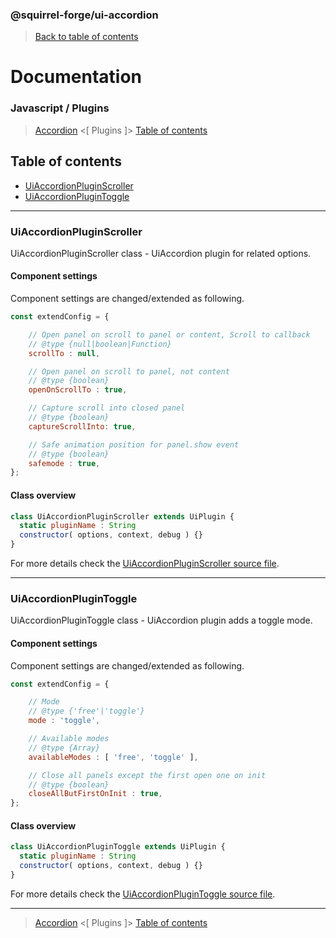 ### @squirrel-forge/ui-accordion
> [Back to table of contents](../README.md#table-of-contents)

# Documentation
### Javascript / Plugins
> [Accordion](Accordion.md) <[ Plugins ]> [Table of contents](../README.md#table-of-contents)

## Table of contents
 - [UiAccordionPluginScroller](#UiAccordionPluginScroller)
 - [UiAccordionPluginToggle](#UiAccordionPluginToggle)

---

### UiAccordionPluginScroller
UiAccordionPluginScroller class - UiAccordion plugin for related options.

#### Component settings
Component settings are changed/extended as following.
```javascript
const extendConfig = {

    // Open panel on scroll to panel or content, Scroll to callback
    // @type {null|boolean|Function}
    scrollTo : null,

    // Open panel on scroll to panel, not content
    // @type {boolean}
    openOnScrollTo : true,

    // Capture scroll into closed panel
    // @type {boolean}
    captureScrollInto: true,

    // Safe animation position for panel.show event
    // @type {boolean}
    safemode : true,
};
```

#### Class overview
```javascript
class UiAccordionPluginScroller extends UiPlugin {
  static pluginName : String
  constructor( options, context, debug ) {}
}
```
For more details check the [UiAccordionPluginScroller source file](../src/es6/Plugins/UiAccordionPluginScroller.js).

---

### UiAccordionPluginToggle
UiAccordionPluginToggle class - UiAccordion plugin adds a toggle mode.

#### Component settings
Component settings are changed/extended as following.
```javascript
const extendConfig = {

    // Mode
    // @type {'free'|'toggle'}
    mode : 'toggle',

    // Available modes
    // @type {Array}
    availableModes : [ 'free', 'toggle' ],

    // Close all panels except the first open one on init
    // @type {boolean}
    closeAllButFirstOnInit : true,
};
```

#### Class overview
```javascript
class UiAccordionPluginToggle extends UiPlugin {
  static pluginName : String
  constructor( options, context, debug ) {}
}
```
For more details check the [UiAccordionPluginToggle source file](../src/es6/Plugins/UiAccordionPluginToggle.js).

---

> [Accordion](Accordion.md) <[ Plugins ]> [Table of contents](../README.md#table-of-contents)
